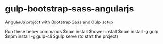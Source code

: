 
# gulp-bootstrap-sass-angularjs
AngularJs project with Bootstrap Sass and Gulp setup

Run these below commands
	$npm install
	$bower install
	$npm install -g gulp
	$npm install -g gulp-cli
	$gulp serve (to start the project)
